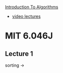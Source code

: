 [Introduction To Algorithms](https://ocw.mit.edu/courses/electrical-engineering-and-computer-science/6-046j-introduction-to-algorithms-sma-5503-fall-2005/)
  - [video lectures](https://ocw.mit.edu/courses/electrical-engineering-and-computer-science/6-046j-introduction-to-algorithms-sma-5503-fall-2005/video-lectures/)


# MIT 6.046J

## Lecture 1

sorting ->

